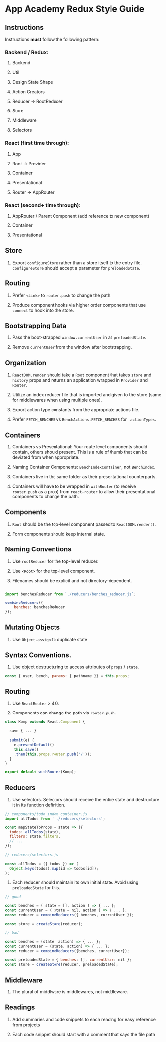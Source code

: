 # App Academy Redux Style Guide

## Instructions

Instructions **must** follow the following pattern:

### Backend / Redux:

1. Backend

1. Util

1. Design State Shape

1. Action Creators

1. Reducer -> RootReducer

1. Store

1. Middleware

1. Selectors

### React (first time through):

1. App

1. Root -> Provider

1. Container

1. Presentational

1. Router -> AppRouter

### React (second+ time through):

1. AppRouter / Parent Component (add reference to new component)

1. Container

1. Presentational

## Store

1. Export `configureStore` rather than a store itself to the entry 
file. `configureStore` should accept a parameter for `preloadedState`.

## Routing

1. Prefer `<Link>` to `router.push` to change the path.

1. Produce component hooks via higher order components that use `
connect` to hook into the store.

## Bootstrapping Data

1. Pass the boot-strapped `window.currentUser` in as `preloadedState`.

1. Remove `currentUser` from the window after bootstrapping.

## Organization

1. `ReactDOM.render` should take a `Root` component that takes `store` 
and `history` props and returns an application wrapped in `Provider` 
and `Router`.

1. Utilize an index reducer file that is imported and given to the 
store (same for middlewares when using multiple ones).

1. Export action type constants from the appropriate actions file.

1. Prefer `FETCH_BENCHES` vs `BenchActions.FETCH_BENCHES` for `
actionTypes`.

## Containers

1. Containers vs Presentational: Your route level components should 
contain, others should present. This is a rule of thumb that can be 
deviated from when appropriate.

1. Naming Container Components: `BenchIndexContainer`, not `BenchIndex`.

1. Containers live in the same folder as their presentational 
counterparts.

1. Containers will have to be wrapped in `withRouter` (to receive `router.push` as a prop) from `react-router` to allow their presentational components to change the path.

## Components 

1. `Root` should be the top-level component passed to `ReactDOM.render()`.

1. Form components should keep internal state.

## Naming Conventions

1. Use `rootReducer` for the top-level reducer.

1. Use `<Root>` for the top-level component.

1. Filenames should be explicit and not directory-dependent.

```js

import benchesReducer from `./reducers/benches_reducer.js`;

combineReducers({
	benches: benchesReducer
});
```

## Mutating Objects

1. Use `Object.assign` to duplicate state

## Syntax Conventions.

1. Use object destructuring to access attributes of `props` / `state`.

```js
const { user, bench, params: { pathname }} = this.props;
```

## Routing

1. Use `ReactRouter` > 4.0. 

1. Components can change the path via `router.push`.

```jsx
class Komp extends React.Component {

  save { ... }
  
  submit(e) {
    e.preventDefault();
    this.save()
    .then(this.props.router.push('/'));
  }
}

export default withRouter(Komp);
```

## Reducers

1. Use selectors. Selectors should receive the entire state and destructure it in its function definition.

```js
// components/todo_index_container.js
import allTodos from '../reducers/selectors';

const mapStateToProps = state => ({
  todos: allTodos(state),
  filters: state.filters,
  // ...
});
```

```js
// reducers/selectors.js

const allTodos = ({ todos }) => (
  Object.keys(todos).map(id => todos[id]);
);
```

1. Each reducer should maintain its own initial state. Avoid using 
`preloadedState` for this.

```js
// good

const benches = ( state = [], action ) => { ... };
const currentUser = ( state = nil, action ) => { ... };
const reducer = combineReducers({ benches, currentUser });

const store = createStore(reducer);

// bad

const benches = (state, action) => { ... };
const currentUser = (state, action) => { ... };
const reducer = combineReducers({benches, currentUser});

const preloadedState = { benches: [], currentUser: nil };
const store = createStore(reducer, preloadedState);
```

## Middleware

1. The plural of middlware is middlewares, not middleware.

## Readings

1. Add summaries and code snippets to each reading for easy reference from projects

1. Each code snippet should start with a comment that says the file path

[orst]: https://babeljs.io/docs/plugins/transform-object-rest-spread/
